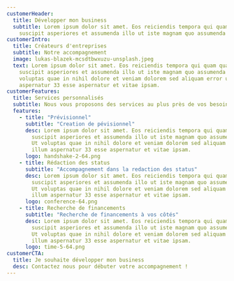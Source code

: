 ```yaml
---
customerHeader:
  title: Développer mon business
  subtitle: Lorem ipsum dolor sit amet. Eos reiciendis tempora qui quam quas aut
    suscipit asperiores et assumenda illo ut iste magnam quo assumenda ullam.
customerIntro:
  title: Créateurs d'entreprises
  subtitle: Notre accompagnement
  image: lukas-blazek-mcsdtbwxuzu-unsplash.jpeg
  text: Lorem ipsum dolor sit amet. Eos reiciendis tempora qui quam quas aut
    suscipit asperiores et assumenda illo ut iste magnam quo assumenda ullam. Ut
    voluptas quae in nihil dolore et veniam dolorem sed aliquam error ut illum
    aspernatur 33 esse aspernatur et vitae ipsam.
customerFeatures:
  title: Services personnalisés
  subtitle: Nous vous proposons des services au plus près de vos besoin de créateur d'entreprise
  features:
    - title: "Prévisionnel"
      subtitle: "Creation de pévisionnel"
      desc: Lorem ipsum dolor sit amet. Eos reiciendis tempora qui quam quas aut
        suscipit asperiores et assumenda illo ut iste magnam quo assumenda ullam.
        Ut voluptas quae in nihil dolore et veniam dolorem sed aliquam error ut
        illum aspernatur 33 esse aspernatur et vitae ipsam.
      logo: handshake-2-64.png
    - title: Rédaction des status
      subtitle: "Accompagnement dans la redaction des status"
      desc: Lorem ipsum dolor sit amet. Eos reiciendis tempora qui quam quas aut
        suscipit asperiores et assumenda illo ut iste magnam quo assumenda ullam.
        Ut voluptas quae in nihil dolore et veniam dolorem sed aliquam error ut
        illum aspernatur 33 esse aspernatur et vitae ipsam.
      logo: conference-64.png
    - title: Recherche de financements
      subtitle: "Recherche de financements à vos côtés"
      desc: Lorem ipsum dolor sit amet. Eos reiciendis tempora qui quam quas aut
        suscipit asperiores et assumenda illo ut iste magnam quo assumenda ullam.
        Ut voluptas quae in nihil dolore et veniam dolorem sed aliquam error ut
        illum aspernatur 33 esse aspernatur et vitae ipsam.
      logo: time-5-64.png
customerCTA:
  title: Je souhaite développer mon business
  desc: Contactez nous pour débuter votre accompagnement !
---
```

